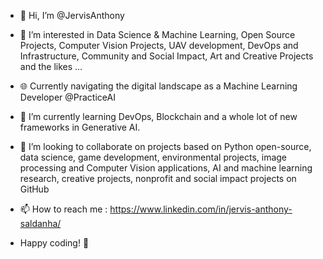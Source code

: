 - 👋 Hi, I’m @JervisAnthony
- 👀 I’m interested in Data Science & Machine Learning, Open Source Projects, Computer Vision Projects, UAV development, DevOps and Infrastructure, Community and Social Impact, Art and Creative Projects and the likes ...
- 🌐 Currently navigating the digital landscape as a Machine Learning Developer @PracticeAI
- 🌱 I’m currently learning DevOps, Blockchain and a whole lot of new frameworks in Generative AI.
- 💞️ I’m looking to collaborate on projects based on Python open-source, data science, game development, environmental projects, image processing and Computer Vision applications, AI and machine learning research, creative projects, nonprofit and social impact projects on GitHub
- 📫 How to reach me : https://www.linkedin.com/in/jervis-anthony-saldanha/

- Happy coding! 🚀
<!---
JervisAnthony/JervisAnthony is a ✨ special ✨ repository because its `README.md` (this file) appears on your GitHub profile.
You can click the Preview link to take a look at your changes.
--->
